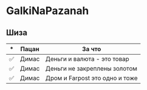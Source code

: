 # GalkiNaPazanah

## Шиза

| * | Пацан | За что |
| - | - | - |
| ✅ | Димас | Деньги и валюта - это товар |
| ✅ | Димас | Деньги не закреплены золотом |
| ✅ | Димас | Дром и Farpost это одно и тоже |
